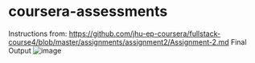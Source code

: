 # coursera-assessments
Instructions from: https://github.com/jhu-ep-coursera/fullstack-course4/blob/master/assignments/assignment2/Assignment-2.md
Final Output
![image](https://user-images.githubusercontent.com/61741903/202102315-1a57bd61-eac3-4ad2-80fb-48f805047966.png)
